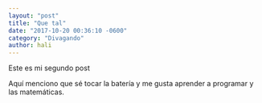 ```yaml
---
layout: "post"
title: "Que tal"
date: "2017-10-20 00:36:10 -0600"
category: "Divagando"
author: hali
---
```


Este es mi segundo post

Aquí menciono que sé tocar la batería y me gusta aprender a programar
y las matemáticas.
